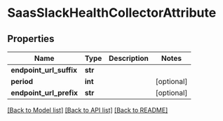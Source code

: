 # SaasSlackHealthCollectorAttribute

## Properties
Name | Type | Description | Notes
------------ | ------------- | ------------- | -------------
**endpoint_url_suffix** | **str** |  | 
**period** | **int** |  | [optional] 
**endpoint_url_prefix** | **str** |  | [optional] 

[[Back to Model list]](../README.md#documentation-for-models) [[Back to API list]](../README.md#documentation-for-api-endpoints) [[Back to README]](../README.md)


